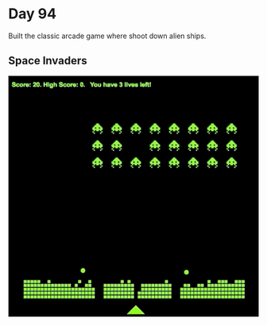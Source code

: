 # Day 94

Built the classic arcade game where shoot down alien ships.

## Space Invaders

![space](space.gif)
